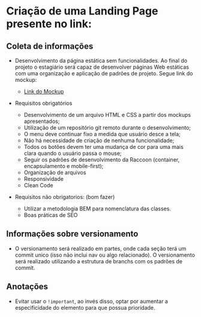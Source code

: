 # Criação de uma Landing Page presente no link:

## Coleta de informações 
- Desenvolvimento da página estática  sem funcionalidades. Ao final do projeto o estagiário será capaz de desenvolver páginas Web estáticas com uma organização e aplicação de padrões de projeto. Segue link do mockup:
  - [Link do Mockup](https://xd.adobe.com/view/de4ad55e-606e-45a1-8c9e-7a5500198ae0-8b19/grid/)  
- Requisitos obrigatórios
  - Desenvolvimento de um arquivo HTML e CSS a partir dos mockups apresentados;
  - Utilização de um repositório git remoto durante o desenvolvimento;
  - O menu deve continuar fixo a medida que usuário desce a tela;
  - Não há necessidade de criação de nenhuma funcionalidade;
  - Todos os botões devem ter uma mudança de cor para uma mais clara quando o usuário passa o mouse;
  - Seguir os padrões de desenvolvimento da Raccoon (container, encapsulamento e mobile-first);
  - Organização de arquivos 
  - Responsividade 
  - Clean Code 

- Requisitos não obrigatorios: (bom fazer)
  - Utilizar a metodologia BEM para nomenclatura das classes.
  - Boas práticas de SEO
  
## Informações sobre versionamento
- O versionamento será realizado em partes, onde cada seção terá um commit unico (isso não inclui nav ou algo relacionado). O versionamento será realizado utilizando a estrutura de branchs com os padrões de commit.

## Anotações 
- Evitar usar o `!important`, ao invés disso, optar por aumentar a especificidade do elemento para que possua prioridade.